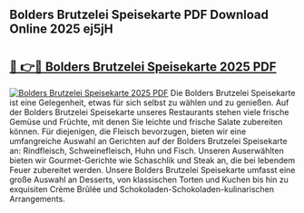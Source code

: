 ## Bolders Brutzelei Speisekarte PDF Download Online 2025 ej5jH

# <h2><a href="http://gc9vmbt.nevu.top/?p=Bolders+Brutzelei+Speisekarte">🔗 👉🔴 Bolders Brutzelei Speisekarte 2025 PDF</a></h2>

[![Bolders Brutzelei Speisekarte 2025 PDF](https://i.imgur.com/dBaPXMq.png)](http://gc9vmbt.nevu.top/?p=Bolders+Brutzelei+Speisekarte)
Die Bolders Brutzelei Speisekarte ist eine Gelegenheit, etwas für sich selbst zu wählen und zu genießen. Auf der Bolders Brutzelei Speisekarte unseres Restaurants stehen viele frische Gemüse und Früchte, mit denen Sie leichte und frische Salate zubereiten können. Für diejenigen, die Fleisch bevorzugen, bieten wir eine umfangreiche Auswahl an Gerichten auf der Bolders Brutzelei Speisekarte an: Rindfleisch, Schweinefleisch, Huhn und Fisch. Unseren Auserwählten bieten wir Gourmet-Gerichte wie Schaschlik und Steak an, die bei lebendem Feuer zubereitet werden. Unsere Bolders Brutzelei Speisekarte umfasst eine große Auswahl an Desserts, von klassischen Torten und Kuchen bis hin zu exquisiten Crème Brûlée und Schokoladen-Schokoladen-kulinarischen Arrangements.

